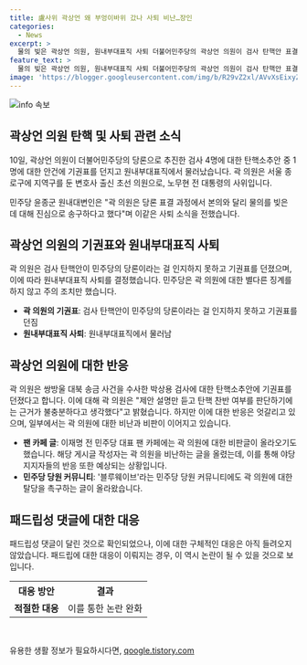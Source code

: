 ```yaml
---
title: 盧사위 곽상언 왜 부엉이바위 갔나 사퇴 비난…장인
categories:
  - News
excerpt: >
  물의 빚은 곽상언 의원, 원내부대표직 사퇴 더불어민주당의 곽상언 의원이 검사 탄핵안 표결에서 기권표를 던지며 물의를 빚었고, 이에 사퇴했다. 당론 미숙을 인정한 곽 의원에 대한 징계는 주의조치로 마무리되었으며, 이에 대한 공분이 높다. 특히 이와 관련된 팬 카페와 당원 커뮤니티에서는 날카로운 비판과 촉구의 목소리가 높아지고 있다.
feature_text: >
  물의 빚은 곽상언 의원, 원내부대표직 사퇴 더불어민주당의 곽상언 의원이 검사 탄핵안 표결에서 기권표를 던지며 물의를 빚었고, 이에 사퇴했다. 당론 미숙을 인정한 곽 의원에 대한 징계는 주의조치로 마무리되었으며, 이에 대한 공분이 높다. 특히 이와 관련된 팬 카페와 당원 커뮤니티에서는 날카로운 비판과 촉구의 목소리가 높아지고 있다.
image: 'https://blogger.googleusercontent.com/img/b/R29vZ2xl/AVvXsEixyZcFfHzMRdzZMjFBmAUKJYCLCGyLL1o632UiGVXcaFdKo_bkvkuCioo0uUKlGfBVcT3P84aROyZIXSBEx3Aw5nCQ3pTgDom1WDC4m8eifvWiAmWEEVb4x6G_l8C0QH225ldMjyaFvpxGEBGNO37VmDTDMHGhJPq73UglMfDca1-0aw/s1600/blogspot.png'
---
```


<p><img src="https://blogger.googleusercontent.com/img/b/R29vZ2xl/AVvXsEixyZcFfHzMRdzZMjFBmAUKJYCLCGyLL1o632UiGVXcaFdKo_bkvkuCioo0uUKlGfBVcT3P84aROyZIXSBEx3Aw5nCQ3pTgDom1WDC4m8eifvWiAmWEEVb4x6G_l8C0QH225ldMjyaFvpxGEBGNO37VmDTDMHGhJPq73UglMfDca1-0aw/s1600/blogspot.png" alt="info 속보" /></p>

<h2 data-ke-size="size26">곽상언 의원 탄핵 및 사퇴 관련 소식</h2>

<p data-ke-size="size16">10일, 곽상언 의원이 더불어민주당의 당론으로 추진한 검사 4명에 대한 탄핵소추안 중 1명에 대한 안건에 기권표를 던지고 원내부대표직에서 물러났습니다. 곽 의원은 서울 종로구에 지역구를 둔 변호사 출신 초선 의원으로, 노무현 전 대통령의 사위입니다.</p>

<p data-ke-size="size16">민주당 윤종군 원내대변인은 "곽 의원은 당론 표결 과정에서 본의와 달리 물의를 빚은 데 대해 진심으로 송구하다고 했다"며 이같은 사퇴 소식을 전했습니다.</p>

<h2 data-ke-size="size26">곽상언 의원의 기권표와 원내부대표직 사퇴</h2>

<p data-ke-size="size16">곽 의원은 검사 탄핵안이 민주당의 당론이라는 걸 인지하지 못하고 기권표를 던졌으며, 이에 따라 원내부대표직 사퇴를 결정했습니다. 민주당은 곽 의원에 대한 별다른 징계를 하지 않고 주의 조치만 했습니다.</p>

<ul>
    <li><b>곽 의원의 기권표</b>:  검사 탄핵안이 민주당의 당론이라는 걸 인지하지 못하고 기권표를 던짐</li>
    <li><b>원내부대표직 사퇴</b>:  원내부대표직에서 물러남</li>
</ul>

<h2 data-ke-size="size26">곽상언 의원에 대한 반응</h2>

<p data-ke-size="size16">곽 의원은 쌍방울 대북 송금 사건을 수사한 박상용 검사에 대한 탄핵소추안에 기권표를 던졌다고 합니다. 이에 대해 곽 의원은 "제안 설명만 듣고 탄핵 찬반 여부를 판단하기에는 근거가 불충분하다고 생각했다"고 밝혔습니다. 하지만 이에 대한 반응은 엇갈리고 있으며, 일부에서는 곽 의원에 대한 비난과 비판이 이어지고 있습니다.</p>

<ul>
    <li><b>팬 카페 글</b>: 이재명 전 민주당 대표 팬 카페에는 곽 의원에 대한 비판글이 올라오기도 했습니다. 해당 게시글 작성자는 곽 의원을 비난하는 글을 올렸는데, 이를 통해 야당 지지자들의 반응 또한 예상되는 상황입니다.</li>
    <li><b>민주당 당원 커뮤니티</b>: '블루웨이브'라는 민주당 당원 커뮤니티에도 곽 의원에 대한 탈당을 촉구하는 글이 올라왔습니다.</li>
</ul>

<h2 data-ke-size="size26">패드립성 댓글에 대한 대응</h2>

<p data-ke-size="size16">패드립성 댓글이 달린 것으로 확인되었으나, 이에 대한 구체적인 대응은 아직 들려오지 않았습니다. 패드립에 대한 대응이 이뤄지는 경우, 이 역시 논란이 될 수 있을 것으로 보입니다.</p>

<table>
    <tr>
        <th>대응 방안</th>
        <th>결과</th>
    </tr>
    <tr>
        <td style="text-align: center; height: 17px;"><b>적절한 대응</b></td>
        <td style="text-align: center; height: 17px;">이를 통한 논란 완화</td>
    </tr>
</table>

<p data-ke-size="size16">&nbsp;</p>
유용한 생활 정보가 필요하시다면, <a href="https://qoogle.tistory.com" rel="dofollow">qoogle.tistory.com</a>


